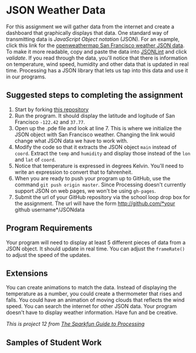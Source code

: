 JSON Weather Data
=========================
For this assignment we will gather data from the internet and create a dashboard that graphically displays that data. One standard way of transmitting data is *JavaScript Object notation* (JSON). For an example, click this link for the [openweathermap San Francisco weather JSON data](http://api.openweathermap.org/data/2.5/weather?q=San%20Francisco,CA). To make it more readable, copy and paste the data into [JSONLint](http://jsonlint.com/) and click *validate*. If you read through the data, you'll notice that there is information on temperature, wind speed, humidity and other data that is updated in real time. Processing has a JSON library that lets us tap into this data and use it in our programs.
 
Suggested steps to completing the assignment
--------------------------------------------
1. Start by forking [this repository](https://github.com/APCSLowell/JSONdata)
2. Run the program. It should display the latitude and logitude of San Francisco `-122.42` and `37.77`.
3. Open up the .pde file and look at line 7. This is where we initialize the JSON object with San Francisco weather. Changing the link would change what JSON data we have to work with.
4. Modify the code so that it extracts the JSON object `main` instead of `coord`. Extract the `temp` and `humidity` and display those instead of the `lon` and `lat` of `coord`.
5. Notice that temperature is expressed in degrees Kelvin. You'll need to write an expression to convert that to fahrenheit.
6. When you are ready to push your program up to GitHub, use the command `git push origin master`. Since Processing doesn't currently support JSON on web pages, we won't be using `gh-pages`.
7. Submit the url of your GitHub repository via the school loop drop box for the assignment. The url will have the form http://github.com/*your github username*/JSONdata

Program Requirements
--------------------
Your program will need to display at least 5 different pieces of data from a JSON object. It should update in real time. You can adjust the `frameRate()` to adjust the speed of the updates.

Extensions
----------
You can create animations to match the data. Instead of displaying the temperature as a number, you could create a thermometer that rises and falls. You could have an animation of moving clouds that reflects the wind speed. You can search the internet for other JSON data. Your program doesn't have to display weather information. Have fun and be creative.

*This is project 12 from [The Sparkfun Guide to Processing](https://www.nostarch.com/sparkfunprocessing)*  

Samples of Student Work
-----------------------
